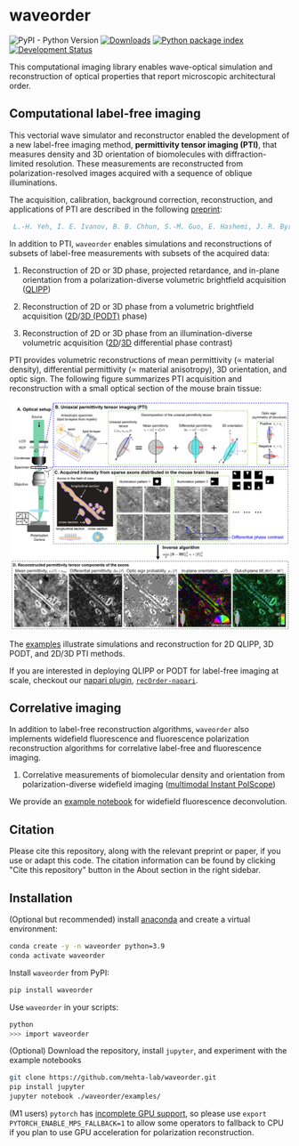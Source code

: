 # waveorder

![PyPI - Python Version](https://img.shields.io/pypi/pyversions/waveorder)
[![Downloads](https://pepy.tech/badge/waveorder)](https://pepy.tech/project/waveorder)
[![Python package index](https://img.shields.io/pypi/v/waveorder.svg)](https://pypi.org/project/waveorder)
[![Development Status](https://img.shields.io/pypi/status/napari.svg)](https://en.wikipedia.org/wiki/Software_release_life_cycle#Alpha)

This computational imaging library enables wave-optical simulation and reconstruction of optical properties that report microscopic architectural order.

## Computational label-free imaging

This vectorial wave simulator and reconstructor enabled the development of a new label-free imaging method, __permittivity tensor imaging (PTI)__, that measures density and  3D orientation of biomolecules with diffraction-limited resolution. These measurements are reconstructed from polarization-resolved images acquired with a sequence of oblique illuminations.

The acquisition, calibration, background correction, reconstruction, and applications of PTI are described in the following [preprint](https://doi.org/10.1101/2020.12.15.422951):

```bibtex
 L.-H. Yeh, I. E. Ivanov, B. B. Chhun, S.-M. Guo, E. Hashemi, J. R. Byrum, J. A. Pérez-Bermejo, H. Wang, Y. Yu, P. G. Kazansky, B. R. Conklin, M. H. Han, and S. B. Mehta, "uPTI: uniaxial permittivity tensor imaging of intrinsic density and anisotropy," bioRxiv 2020.12.15.422951 (2020).
 ```

In addition to PTI, `waveorder` enables simulations and reconstructions of subsets of label-free measurements with subsets of the acquired data:

1. Reconstruction of 2D or 3D phase, projected retardance, and in-plane orientation from a polarization-diverse volumetric brightfield acquisition ([QLIPP](https://elifesciences.org/articles/55502))

2. Reconstruction of 2D or 3D phase from a volumetric brightfield acquisition ([2D](https://www.osapublishing.org/ao/abstract.cfm?uri=ao-54-28-8566)/[3D (PODT)](https://www.osapublishing.org/ao/abstract.cfm?uri=ao-57-1-a205) phase)

3. Reconstruction of 2D or 3D phase from an illumination-diverse volumetric acquisition ([2D](https://www.osapublishing.org/oe/fulltext.cfm?uri=oe-23-9-11394&id=315599)/[3D](https://www.osapublishing.org/boe/fulltext.cfm?uri=boe-7-10-3940&id=349951) differential phase contrast)

PTI provides volumetric reconstructions of mean permittivity ($\propto$ material density), differential permittivity ($\propto$ material anisotropy), 3D orientation, and optic sign. The following figure summarizes PTI acquisition and reconstruction with a small optical section of the mouse brain tissue:

![Data_flow](https://github.com/mehta-lab/waveorder/blob/main/readme.png?raw=true)


The [examples](https://github.com/mehta-lab/waveorder/tree/main/examples) illustrate simulations and reconstruction for 2D QLIPP, 3D PODT, and 2D/3D PTI methods.

If you are interested in deploying QLIPP or PODT for label-free imaging at scale, checkout our [napari plugin](https://www.napari-hub.org/plugins/recOrder-napari),  [`recOrder-napari`](https://github.com/mehta-lab/recOrder).

## Correlative imaging

In addition to label-free reconstruction algorithms, `waveorder` also implements widefield fluorescence and fluorescence polarization reconstruction algorithms for correlative label-free and fluorescence imaging.

1. Correlative measurements of biomolecular density and orientation from polarization-diverse widefield imaging ([multimodal Instant PolScope](https://opg.optica.org/boe/fulltext.cfm?uri=boe-13-5-3102&id=472350))

We provide an [example notebook](https://github.com/mehta-lab/waveorder/blob/main/examples/documentation/fluorescence_deconvolution/fluorescence_deconv.ipynb) for widefield fluorescence deconvolution.

## Citation

Please cite this repository, along with the relevant preprint or paper, if you use or adapt this code. The citation information can be found by clicking "Cite this repository" button in the About section in the right sidebar.

## Installation

(Optional but recommended) install [anaconda](https://www.anaconda.com/products/distribution) and create a virtual environment:

```sh
conda create -y -n waveorder python=3.9
conda activate waveorder
```

Install `waveorder` from PyPI:

```sh
pip install waveorder
```

Use `waveorder` in your scripts:

```sh
python
>>> import waveorder
```

(Optional) Download the repository, install `jupyter`, and experiment with the example notebooks

```sh
git clone https://github.com/mehta-lab/waveorder.git
pip install jupyter
jupyter notebook ./waveorder/examples/
```

(M1 users) `pytorch` has [incomplete GPU support](https://github.com/pytorch/pytorch/issues/77764),
so please use `export PYTORCH_ENABLE_MPS_FALLBACK=1`
to allow some operators to fallback to CPU
if you plan to use GPU acceleration for polarization reconstruction. 